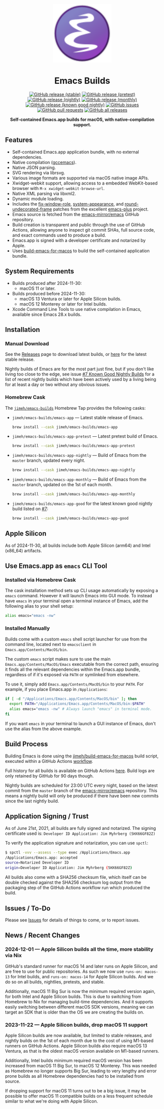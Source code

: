 <p align="center">
  <img width="192px" src="https://github.com/emacs-mirror/emacs/raw/emacs-27.2/etc/images/icons/hicolor/scalable/apps/emacs.svg" alt="Logo">
</p>

<h1 align="center">
  Emacs Builds
</h1>

<p align="center">
  <a href="https://github.com/jimeh/emacs-builds/releases/latest"><img alt="GitHub release (stable)" src="https://img.shields.io/endpoint?url=https%3A%2F%2Fraw.githubusercontent.com%2Fjimeh%2Fhomebrew-emacs-builds%2Fmeta%2FCasks%2Femacs-app%2Fshield.json"></a>
  <a href="https://github.com/jimeh/emacs-builds/releases?q=pretest&expanded=true"><img alt="GitHub release (pretest)" src="https://img.shields.io/endpoint?url=https%3A%2F%2Fraw.githubusercontent.com%2Fjimeh%2Fhomebrew-emacs-builds%2Fmeta%2FCasks%2Femacs-app-pretest%2Fshield.json"></a>
  <a href="https://github.com/jimeh/emacs-builds/releases?q=master&expanded=true"><img alt="GitHub release (nightly)" src="https://img.shields.io/endpoint?url=https%3A%2F%2Fraw.githubusercontent.com%2Fjimeh%2Fhomebrew-emacs-builds%2Fmeta%2FCasks%2Femacs-app-nightly%2Fshield.json"></a>
  <a href="https://github.com/jimeh/emacs-builds/releases?q=master&expanded=true"><img alt="GitHub release (monthly)" src="https://img.shields.io/endpoint?url=https%3A%2F%2Fraw.githubusercontent.com%2Fjimeh%2Fhomebrew-emacs-builds%2Fmeta%2FCasks%2Femacs-app-monthly%2Fshield.json"></a>
  <a href="https://github.com/jimeh/emacs-builds/issues/7"><img alt="GitHub release (known good nightly)" src="https://img.shields.io/endpoint?url=https%3A%2F%2Fraw.githubusercontent.com%2Fjimeh%2Fhomebrew-emacs-builds%2Fmeta%2FCasks%2Femacs-app-good%2Fshield.json"></a>
  <a href="https://github.com/jimeh/emacs-builds/issues"><img alt="GitHub issues" src="https://img.shields.io/github/issues-raw/jimeh/emacs-builds?style=flat&logo=github&logoColor=white"></a>
  <a href="https://github.com/jimeh/emacs-builds/pulls"><img alt="GitHub pull requests" src="https://img.shields.io/github/issues-pr-raw/jimeh/emacs-builds?style=flat&logo=github&logoColor=white"></a>
  <a href="https://github.com/jimeh/emacs-builds/releases"><img alt="GitHub all releases" src="https://img.shields.io/endpoint?url=https%3A%2F%2Fraw.githubusercontent.com%2Fjimeh%2Femacs-builds%2Fmeta%2Ftotal-downloads%2Fshield.json"></a>
</p>

<p align="center">
  <strong>
    Self-contained Emacs.app builds for macOS, with native-compilation support.
  </strong>
</p>

## Features

- Self-contained Emacs.app application bundle, with no external dependencies.
- Native compilation ([gccemacs][]).
- Native JSON parsing.
- SVG rendering via librsvg.
- Various image formats are supported via macOS native image APIs.
- Xwidget-webkit support, allowing access to a embedded WebKit-based browser
  with `M-x xwidget-webkit-browse-url`.
- Native XML parsing via libxml2.
- Dynamic module loading.
- Includes the [fix-window-role][], [system-appearance][], and
  [round-undecorated-frame][] patches from the excellent [emacs-plus][] project.
- Emacs source is fetched from the [emacs-mirror/emacs][] GitHub repository.
- Build creation is transparent and public through the use of GitHub Actions,
  allowing anyone to inspect git commit SHAs, full source code, and exact
  commands used to produce a build.
- Emacs.app is signed with a developer certificate and notarized by Apple.
- Uses [build-emacs-for-macos][] to build the self-contained application bundle.

[build-emacs-for-macos]: https://github.com/jimeh/build-emacs-for-macos
[gccemacs]: https://www.emacswiki.org/emacs/GccEmacs
[fix-window-role]:
  https://github.com/d12frosted/homebrew-emacs-plus/blob/master/patches/emacs-28/fix-window-role.patch
[system-appearance]:
  https://github.com/d12frosted/homebrew-emacs-plus/blob/master/patches/emacs-28/system-appearance.patch
[round-undecorated-frame]:
  https://github.com/d12frosted/homebrew-emacs-plus/blob/master/patches/emacs-29/round-undecorated-frame.patch
[emacs-plus]: https://github.com/d12frosted/homebrew-emacs-plus
[emacs-mirror/emacs]: https://github.com/emacs-mirror/emacs

## System Requirements

- Builds produced after 2024-11-30:
  - macOS 11 or later.
- Builds produced before 2024-11-30:
  - macOS 13 Ventura or later for Apple Silicon builds.
  - macOS 12 Monterey or later for Intel builds.
- Xcode Command Line Tools to use native compilation in Emacs, available since
  Emacs 28.x builds.

## Installation

### Manual Download

See the [Releases][] page to download latest builds, or [here][latest] for the
latest stable release.

Nightly builds of Emacs are for the most part just fine, but if you don't like
living too close to the edge, see issue [#7 Known Good Nightly Builds][7] for a
list of recent nightly builds which have been actively used by a living being
for at least a day or two without any obvious issues.

[releases]: https://github.com/jimeh/emacs-builds/releases
[latest]: https://github.com/jimeh/emacs-builds/releases/latest
[7]: https://github.com/jimeh/emacs-builds/issues/7

### Homebrew Cask

The [`jimeh/emacs-builds`](https://github.com/jimeh/homebrew-emacs-builds)
Homebrew Tap provides the following casks:

- `jimeh/emacs-builds/emacs-app` — Latest stable release of Emacs.
  ```bash
  brew install --cask jimeh/emacs-builds/emacs-app
  ```
- `jimeh/emacs-builds/emacs-app-pretest` — Latest pretest build of Emacs.
  ```bash
  brew install --cask jimeh/emacs-builds/emacs-app-pretest
  ```
- `jimeh/emacs-builds/emacs-app-nightly` — Build of Emacs from the `master`
  branch, updated every night.
  ```bash
  brew install --cask jimeh/emacs-builds/emacs-app-nightly
  ```
- `jimeh/emacs-builds/emacs-app-monthly` — Build of Emacs from the `master`
  branch, updated on the 1st of each month.
  ```bash
  brew install --cask jimeh/emacs-builds/emacs-app-monthly
  ```
- `jimeh/emacs-builds/emacs-app-good` for the latest known good nightly build
  listed on [#7][7]:
  ```bash
  brew install --cask jimeh/emacs-builds/emacs-app-good
  ```

## Apple Silicon

As of 2024-11-30, all builds include both Apple Silicon (arm64) and Intel
(x86_64) artifacts.

## Use Emacs.app as `emacs` CLI Tool

### Installed via Homebrew Cask

The cask installation method sets up CLI usage automatically by exposing a
`emacs` command. However it will launch Emacs into GUI mode. To instead have
`emacs` in your terminal open a terminal instance of Emacs, add the following
alias to your shell setup:

```bash
alias emacs="emacs -nw"
```

### Installed Manually

Builds come with a custom `emacs` shell script launcher for use from the command
line, located next to `emacsclient` in `Emacs.app/Contents/MacOS/bin`.

The custom `emacs` script makes sure to use the main
`Emacs.app/Contents/MacOS/Emacs` executable from the correct path, ensuring it
finds all the relevant dependencies within the Emacs.app bundle, regardless of
if it's exposed via `PATH` or symlinked from elsewhere.

To use it, simply add `Emacs.app/Contents/MacOS/bin` to your `PATH`. For
example, if you place Emacs.app in `/Applications`:

```bash
if [ -d "/Applications/Emacs.app/Contents/MacOS/bin" ]; then
  export PATH="/Applications/Emacs.app/Contents/MacOS/bin:$PATH"
  alias emacs="emacs -nw" # Always launch "emacs" in terminal mode.
fi
```

If you want `emacs` in your terminal to launch a GUI instance of Emacs, don't
use the alias from the above example.

## Build Process

Building Emacs is done using the [jimeh/build-emacs-for-macos][] build script,
executed within a GitHub Actions [workflow][].

[jimeh/build-emacs-for-macos]: https://github.com/jimeh/build-emacs-for-macos
[workflow]:
  https://github.com/jimeh/emacs-builds/blob/main/.github/workflows/nightly-master.yml

Full history for all builds is available on GitHub Actions [here][actions].
Build logs are only retained by GitHub for 90 days though.

[actions]: https://github.com/jimeh/emacs-builds/actions

Nightly builds are scheduled for 23:00 UTC every night, based on the latest
commit from the `master` branch of the [emacs-mirror/emacs][] repository. This
means a nightly build will only be produced if there have been new commits since
the last nightly build.

## Application Signing / Trust

As of June 21st, 2021, all builds are fully signed and notarized. The signing
certificate used is: `Developer ID Application: Jim Myhrberg (5HX66GF82Z)`

To verify the application signature and notarization, you can use `spctl`:

```bash
$ spctl -vvv --assess --type exec /Applications/Emacs.app
/Applications/Emacs.app: accepted
source=Notarized Developer ID
origin=Developer ID Application: Jim Myhrberg (5HX66GF82Z)
```

All builds also come with a SHA256 checksum file, which itself can be double
checked against the SHA256 checksum log output from the packaging step of the
GitHub Actions workflow run which produced the build.

## Issues / To-Do

Please see [Issues][] for details of things to come, or to report issues.

[issues]: https://github.com/jimeh/emacs-builds/issues

## News / Recent Changes

### 2024-12-01 — Apple Silicon builds all the time, more stability via Nix

GitHub's standard runner for macOS 14 and later runs on Apple Silicon, and are
free to use for public repositories. As such we now use `runs-on: macos-13` for
Intel builds, and `runs-on: macos-14` for Apple Silicon builds. And we do so on
all builds, nightlies, pretests, and stable.

Additionally, macOS 11 Big Sur is now the minimum required version again, for
both Intel and Apple Silicon builds. This is due to switching from Homebrew to
Nix for managing build-time dependencies. And it supports easily switching
between different macOS SDK versions, meaning we can target an SDK that is older
than the OS we are creating the builds on.

### 2023-11-22 — Apple Silicon builds, drop macOS 11 support

Apple Silicon builds are now available, but limited to stable releases, and
nightly builds on the 1st of each month due to the cost of using M1-based
runners on GitHub Actions. Apple Silicon builds also require macOS 13 Ventura,
as that is the oldest macOS version available on M1-based runners.

Additionally, Intel builds minimum required macOS version has been increased
from macOS 11 Big Sur, to macOS 12 Monterey. This was needed as Homebrew no
longer supports Big Sur, leading to very lengthy and error prone builds as all
Homebrew dependencies had to be installed from source.

If dropping support for macOS 11 turns out to be a big issue, it may be possible
to offer macOS 11 compatible builds on a less frequent schedule similar to what
we're doing with Apple Silicon.
